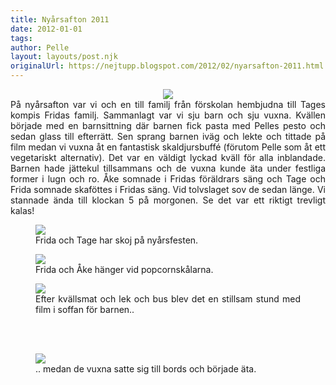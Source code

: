 ```yaml
---
title: Nyårsafton 2011
date: 2012-01-01
tags: 	
author: Pelle
layout: layouts/post.njk
originalUrl: https://nejtupp.blogspot.com/2012/02/nyarsafton-2011.html
---
```


<div class="separator" style="clear: both; text-align: center;"><img src="../../../../img/nya%CC%8Ar_DSC_0098.JPG"></div><div class="separator" style="clear: both; text-align: justify;"><span style="text-align: left;">På nyårsafton var vi och en till familj från förskolan hembjudna till Tages kompis Fridas familj. Sammanlagt var vi sju barn och sju vuxna. Kvällen började med en barnsittning där barnen fick pasta med Pelles pesto och sedan glass till efterrätt. Sen sprang barnen iväg och lekte och tittade på film medan vi vuxna åt en fantastisk skaldjursbuffé (förutom Pelle som åt ett vegetariskt alternativ). Det var en väldigt lyckad kväll för alla inblandade. Barnen hade jättekul tillsammans och de vuxna kunde äta under festliga former i lugn och ro. Åke somnade i Fridas föräldrars säng och Tage och Frida somnade skaföttes i Fridas säng. Vid tolvslaget sov de sedan länge. Vi stannade ända till klockan 5 på morgonen. Se det var ett riktigt trevligt kalas!</span><br>

<figure>
	<img src="../../../../img/Nya%CC%8Arsafton+hos+Frida-_MG_0672.jpg">
	<figcaption>Frida och Tage har skoj på nyårsfesten.</figcaption>
</figure>



<figure>
	<img src="../../../../img/Nya%CC%8Arsafton+hos+Frida-_MG_0690.jpg">
	<figcaption>Frida och Åke hänger vid popcornskålarna.</figcaption>
</figure>



<figure>
	<img src="../../../../img/Nya%CC%8Arsafton+hos+Frida-_MG_0683.jpg">
	<figcaption>Efter kvällsmat och lek och bus blev det en stillsam stund med film i soffan för barnen..</figcaption>
</figure>

<br><br>

<figure>
	<img src="../../../../img/nya%CC%8Ar_DSC_0105.JPG">
	<figcaption>.. medan de vuxna satte sig till bords och började äta.</figcaption>
</figure>


